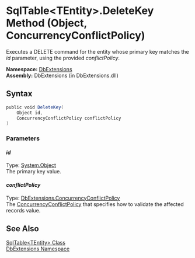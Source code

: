 SqlTable&lt;TEntity>.DeleteKey Method (Object, ConcurrencyConflictPolicy)
=========================================================================
Executes a DELETE command for the entity whose primary key matches the *id* parameter, using the provided *conflictPolicy*.

**Namespace:** [DbExtensions][1]  
**Assembly:** DbExtensions (in DbExtensions.dll)

Syntax
------

```csharp
public void DeleteKey(
	Object id,
	ConcurrencyConflictPolicy conflictPolicy
)
```

### Parameters

#### *id*
Type: [System.Object][2]  
The primary key value.

#### *conflictPolicy*
Type: [DbExtensions.ConcurrencyConflictPolicy][3]  
The [ConcurrencyConflictPolicy][3] that specifies how to validate the affected records value.


See Also
--------
[SqlTable&lt;TEntity> Class][4]  
[DbExtensions Namespace][1]  

[1]: ../README.md
[2]: http://msdn.microsoft.com/en-us/library/e5kfa45b
[3]: ../ConcurrencyConflictPolicy/README.md
[4]: README.md